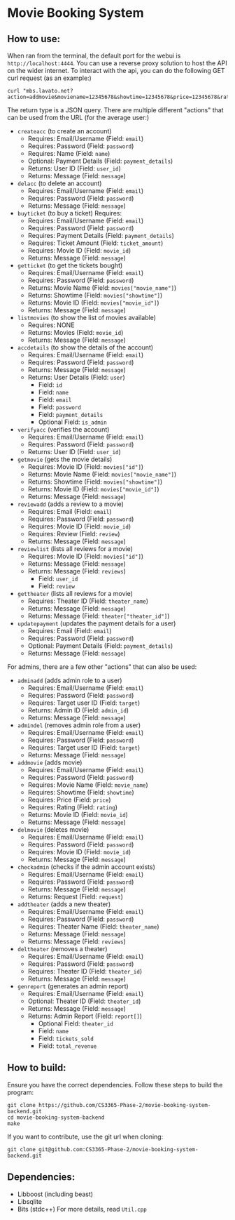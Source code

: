 Movie Booking System
====================

How to use:
-----------
When ran from the terminal, the default port for the webui is `http://localhost:4444`. You can use a reverse proxy solution to host the API on the wider internet. To interact with the api, you can do the following GET curl request (as an example:)
```
curl "mbs.lavato.net?action=addmovie&moviename=12345678&showtime=12345678&price=12345678&rating=pg13&adminid=12345678&password=12345678"
```

The return type is a JSON query.
There are multiple different "actions" that can be used from the URL (for the average user:)
- `createacc` (to create an account)
  - Requires: Email/Username (Field: `email`)
  - Requires: Password (Field: `password`)
  - Requires: Name (Field: `name`)
  - Optional: Payment Details (Field: `payment_details`)
  - Returns: User ID (Field: `user_id`)
  - Returns: Message (Field: `message`)
- `delacc` (to delete an account)
  - Requires: Email/Username (Field: `email`)
  - Requires: Password (Field: `password`)
  - Returns: Message (Field: `message`)
- `buyticket` (to buy a ticket) Requires:
  - Requires: Email/Username (Field: `email`)
  - Requires: Password (Field: `password`)
  - Requires: Payment Details (Field: `payment_details`)
  - Requires: Ticket Amount (Field: `ticket_amount`)
  - Requires: Movie ID (Field: `movie_id`)
  - Returns: Message (Field: `message`)
- `getticket` (to get the tickets bought)
  - Requires: Email/Username (Field: `email`)
  - Requires: Password (Field: `password`)
  - Returns: Movie Name (Field: `movies["movie_name"]`)
  - Returns: Showtime (Field: `movies["showtime"]`)
  - Returns: Movie ID (Field: `movies["movie_id"]`)
  - Returns: Message (Field: `message`)
- `listmovies` (to show the list of movies available)
  - Requires: NONE
  - Returns: Movies (Field: `movie_id`)
  - Returns: Message (Field: `message`)
- `accdetails` (to show the details of the account)
  - Requires: Email/Username (Field: `email`)
  - Requires: Password (Field: `password`)
  - Returns: Message (Field: `message`)
  - Returns: User Details (Field: `user`)
    - Field: `id`
    - Field: `name`
    - Field: `email`
    - Field: `password`
    - Field: `payment_details`
    - Optional Field: `is_admin`
- `verifyacc` (verifies the account)
  - Requires: Email/Username (Field: `email`)
  - Requires: Password (Field: `password`)
  - Returns: User ID (Field: `user_id`)
- `getmovie` (gets the movie details)
  - Requires: Movie ID (Field: `movies["id"]`)
  - Returns: Movie Name (Field: `movies["movie_name"]`)
  - Returns: Showtime (Field: `movies["showtime"]`)
  - Returns: Movie ID (Field: `movies["movie_id"]`)
  - Returns: Message (Field: `message`)
- `reviewadd` (adds a review to a movie)
  - Requires: Email (Field: `email`)
  - Requires: Password (Field: `password`)
  - Requires: Movie ID (Field: `movie_id`)
  - Requires: Review (Field: `review`)
  - Returns: Message (Field: `message`)
- `reviewlist` (lists all reviews for a movie)
  - Requires: Movie ID (Field: `movies["id"]`)
  - Returns: Message (Field: `message`)
  - Returns: Message (Field: `reviews`)
    - Field: `user_id`
    - Field: `review`
- `gettheater` (lists all reviews for a movie)
  - Requires: Theater ID (Field: `theater_name`)
  - Returns: Message (Field: `message`)
  - Returns: Message (Field: `theater["theater_id"]`)
- `updatepayment` (updates the payment details for a user)
  - Requires: Email (Field: `email`)
  - Requires: Password (Field: `password`)
  - Optional: Payment Details (Field: `payment_details`)
  - Returns: Message (Field: `message`)


For admins, there are a few other "actions" that can also be used:
- `adminadd` (adds admin role to a user)
  - Requires: Email/Username (Field: `email`)
  - Requires: Password (Field: `password`)
  - Requires: Target user ID (Field: `target`)
  - Returns: Admin ID (Field: `admin_id`)
  - Returns: Message (Field: `message`)
- `admindel` (removes admin role from a user)
  - Requires: Email/Username (Field: `email`)
  - Requires: Password (Field: `password`)
  - Requires: Target user ID (Field: `target`)
  - Returns: Message (Field: `message`)
- `addmovie` (adds movie)
  - Requires: Email/Username (Field: `email`)
  - Requires: Password (Field: `password`)
  - Requires: Movie Name (Field: `movie_name`)
  - Requires: Showtime (Field: `showtime`)
  - Requires: Price (Field: `price`)
  - Requires: Rating (Field: `rating`)
  - Returns: Movie ID (Field: `movie_id`)
  - Returns: Message (Field: `message`)
- `delmovie` (deletes movie)
  - Requires: Email/Username (Field: `email`)
  - Requires: Password (Field: `password`)
  - Requires: Movie ID (Field: `movie_id`)
  - Returns: Message (Field: `message`)
- `checkadmin` (checks if the admin account exists)
  - Requires: Email/Username (Field: `email`)
  - Requires: Password (Field: `password`)
  - Returns: Message (Field: `message`)
  - Returns: Request (Field: `request`)
- `addtheater` (adds a new theater)
  - Requires: Email/Username (Field: `email`)
  - Requires: Password (Field: `password`)
  - Requires: Theater Name (Field: `theater_name`)
  - Returns: Message (Field: `message`)
  - Returns: Message (Field: `reviews`)
- `deltheater` (removes a theater)
  - Requires: Email/Username (Field: `email`)
  - Requires: Password (Field: `password`)
  - Requires: Theater ID (Field: `theater_id`)
  - Returns: Message (Field: `message`)
- `genreport` (generates an admin report)
  - Requires: Email/Username (Field: `email`)
  - Optional: Theater ID (Field: `theater_id`)
  - Returns: Message (Field: `message`)
  - Returns: Admin Report (Field: `report[]`)
    - Optional Field: `theater_id` 
    - Field: `name`
    - Field: `tickets_sold`
    - Field: `total_revenue`


How to build:
-------------
Ensure you have the correct dependencies. Follow these steps to build the program:
```
git clone https://github.com/CS3365-Phase-2/movie-booking-system-backend.git
cd movie-booking-system-backend
make
```

If you want to contribute, use the git url when cloning:
```
git clone git@github.com:CS3365-Phase-2/movie-booking-system-backend.git
```

Dependencies:
-------------
- Libboost (including beast)
- Libsqlite
- Bits (stdc++)
For more details, read `Util.cpp`
